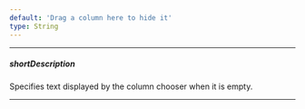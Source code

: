 ```yaml
---
default: 'Drag a column here to hide it'
type: String
---
```

---
##### shortDescription
Specifies text displayed by the column chooser when it is empty.

---
